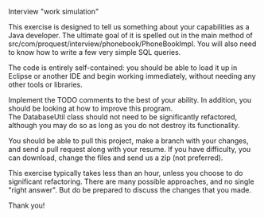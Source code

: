 Interview "work simulation"

This exercise is designed to tell us something about your capabilities as a Java developer.
The ultimate goal of it is spelled out in the main method of src/com/proquest/interview/phonebook/PhoneBookImpl.
You will also need to know how to write a few very simple SQL queries.

The code is entirely self-contained: you should be able to load it up in Eclipse or another IDE 
and begin working immediately, without needing any other tools or libraries.

Implement the TODO comments to the best of your ability.  In addition, you should be looking at how to improve this program.  
The DatabaseUtil class should not need to be significantly refactored, although you may do so as long as you do not destroy its functionality.

You should be able to pull this project, make a branch with your changes, and send a pull request along with your resume. 
If you have difficulty, you can download, change the files and send us a zip (not preferred).

This exercise typically takes less than an hour, unless you choose to do significant refactoring.
There are many possible approaches, and no single "right answer".  But do be prepared to discuss 
the changes that you made.

Thank you!